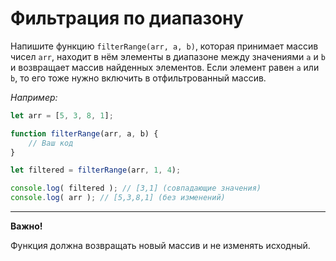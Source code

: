 # Фильтрация по диапазону

Напишите функцию `filterRange(arr, a, b)`, которая принимает массив чисел `arr`, находит в нём элементы в диапазоне между значениями `a` и `b` и возвращает массив найденных элементов.
Если элемент равен `a` или `b`, то его тоже нужно включить в отфильтрованный массив.

*Например:*

```js
let arr = [5, 3, 8, 1];

function filterRange(arr, a, b) {
    // Ваш код
}

let filtered = filterRange(arr, 1, 4); 

console.log( filtered ); // [3,1] (совпадающие значения)
console.log( arr ); // [5,3,8,1] (без изменений)
```
***
__Важно!__

Функция должна возвращать новый массив и не изменять исходный.
